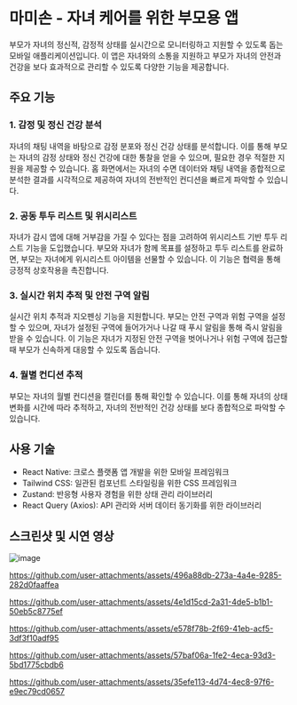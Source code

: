 # 마미손 - 자녀 케어를 위한 부모용 앱
부모가 자녀의 정신적, 감정적 상태를 실시간으로 모니터링하고 지원할 수 있도록 돕는 모바일 애플리케이션입니다. 이 앱은 자녀와의 소통을 지원하고 부모가 자녀의 안전과 건강을 보다 효과적으로 관리할 수 있도록 다양한 기능을 제공합니다.

## 주요 기능
### 1. 감정 및 정신 건강 분석
자녀의 채팅 내역을 바탕으로 감정 분포와 정신 건강 상태를 분석합니다. 이를 통해 부모는 자녀의 감정 상태와 정신 건강에 대한 통찰을 얻을 수 있으며, 필요한 경우 적절한 지원을 제공할 수 있습니다. 홈 화면에서는 자녀의 수면 데이터와 채팅 내역을 종합적으로 분석한 결과를 시각적으로 제공하여 자녀의 전반적인 컨디션을 빠르게 파악할 수 있습니다.

### 2. 공동 투두 리스트 및 위시리스트
자녀가 감시 앱에 대해 거부감을 가질 수 있다는 점을 고려하여 위시리스트 기반 투두 리스트 기능을 도입했습니다. 부모와 자녀가 함께 목표를 설정하고 투두 리스트를 완료하면, 부모는 자녀에게 위시리스트 아이템을 선물할 수 있습니다. 이 기능은 협력을 통해 긍정적 상호작용을 촉진합니다.

### 3. 실시간 위치 추적 및 안전 구역 알림
실시간 위치 추적과 지오펜싱 기능을 지원합니다. 부모는 안전 구역과 위험 구역을 설정할 수 있으며, 자녀가 설정된 구역에 들어가거나 나갈 때 푸시 알림을 통해 즉시 알림을 받을 수 있습니다. 이 기능은 자녀가 지정된 안전 구역을 벗어나거나 위험 구역에 접근할 때 부모가 신속하게 대응할 수 있도록 돕습니다.

### 4. 월별 컨디션 추적
부모는 자녀의 월별 컨디션을 캘린더를 통해 확인할 수 있습니다. 이를 통해 자녀의 상태 변화를 시간에 따라 추적하고, 자녀의 전반적인 건강 상태를 보다 종합적으로 파악할 수 있습니다.

## 사용 기술
- React Native: 크로스 플랫폼 앱 개발을 위한 모바일 프레임워크<br>
- Tailwind CSS: 일관된 컴포넌트 스타일링을 위한 CSS 프레임워크<br>
- Zustand: 반응형 사용자 경험을 위한 상태 관리 라이브러리<br>
- React Query (Axios): API 관리와 서버 데이터 동기화를 위한 라이브러리<br>

## 스크린샷 및 시연 영상
![image](https://github.com/user-attachments/assets/c2f82868-a2f1-4a03-9aa9-75e3a424e3d6)

https://github.com/user-attachments/assets/496a88db-273a-4a4e-9285-282d0faaffea

https://github.com/user-attachments/assets/4e1d15cd-2a31-4de5-b1b1-50eb5c8775ef

https://github.com/user-attachments/assets/e578f78b-2f69-41eb-acf5-3df3f10adf95

https://github.com/user-attachments/assets/57baf06a-1fe2-4eca-93d3-5bd1775cbdb6

https://github.com/user-attachments/assets/35efe113-4d74-4ec8-97f6-e9ec79cd0657
